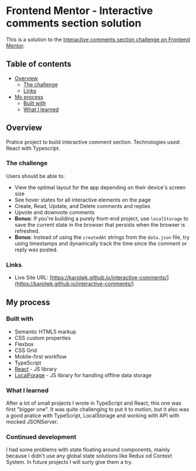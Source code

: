 # Frontend Mentor - Interactive comments section solution

This is a solution to the [Interactive comments section challenge on Frontend Mentor](https://www.frontendmentor.io/challenges/interactive-comments-section-iG1RugEG9).

## Table of contents

- [Overview](#overview)
  - [The challenge](#the-challenge)
  - [Links](#links)
- [My process](#my-process)
  - [Built with](#built-with)
  - [What I learned](#what-i-learned)

## Overview

Pratice project to build interactive comment section. Technologies used: React with Typescript.

### The challenge

Users should be able to:

- View the optimal layout for the app depending on their device's screen size
- See hover states for all interactive elements on the page
- Create, Read, Update, and Delete comments and replies
- Upvote and downvote comments
- **Bonus**: If you're building a purely front-end project, use `localStorage` to save the current state in the browser that persists when the browser is refreshed.
- **Bonus**: Instead of using the `createdAt` strings from the `data.json` file, try using timestamps and dynamically track the time since the comment or reply was posted.

### Links

- Live Site URL: [https://karolwk.github.io/interactive-comments/](https://karolwk.github.io/interactive-comments/)

## My process

### Built with

- Semantic HTML5 markup
- CSS custom properties
- Flexbox
- CSS Grid
- Mobile-first workflow
- TypeScript
- [React](https://reactjs.org/) - JS library
- [LocalForage](https://localforage.github.io/localForage/) - JS library for handling offline data storage

### What I learned

After a lot of small projects I wrote in TypeScript and React, this one was first "bigger one". It was quite challenging to put it to motion, but it also was a good pratice with TypeScript, LocalStorage and working with API with mocked JSONServer.

### Continued development

I had some problems with state floating around components, mainly because I didn't use any global state solutions like Redux od Context System. In future projects I will surly give them a try.
